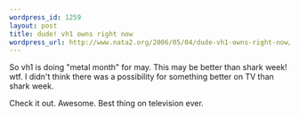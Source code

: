 ```yaml
--- 
wordpress_id: 1259
layout: post
title: dude! vh1 owns right now
wordpress_url: http://www.nata2.org/2006/05/04/dude-vh1-owns-right-now/
---
```

So vh1 is doing "metal month" for may. This may be better than shark week! wtf. I didn't think there was a possibility for something better on TV than shark week.

Check it out. Awesome. Best thing on television ever.
